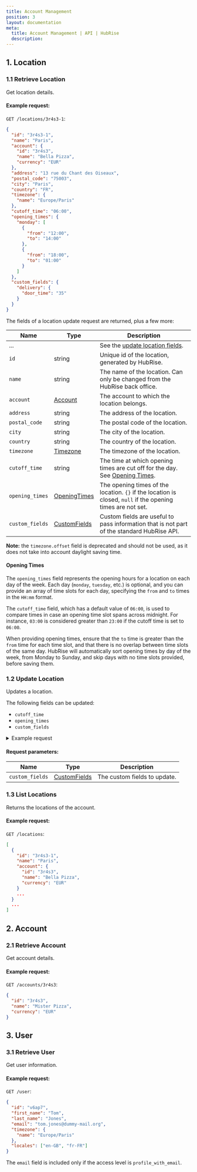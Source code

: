 ```yaml
---
title: Account Management
position: 3
layout: documentation
meta:
  title: Account Management | API | HubRise
  description:
---
```


## 1. Location

### 1.1 Retrieve Location

Get location details.

<CallSummaryTable
  endpoint="GET /locations/:id"
  shortEndpoint="GET /location (location only)"
  accessLevel="location, account"
/>

#### Example request:

`GET /locations/3r4s3-1`:

```json
{
  "id": "3r4s3-1",
  "name": "Paris",
  "account": {
    "id": "3r4s3",
    "name": "Bella Pizza",
    "currency": "EUR"
  },
  "address": "13 rue du Chant des Oiseaux",
  "postal_code": "75003",
  "city": "Paris",
  "country": "FR",
  "timezone": {
    "name": "Europe/Paris"
  },
  "cutoff_time": "06:00",
  "opening_times": {
    "monday": [
      {
        "from": "12:00",
        "to": "14:00"
      },
      {
        "from": "18:00",
        "to": "01:00"
      }
    ]
  },
  "custom_fields": {
    "delivery": {
      "door_time": "35"
    }
  }
}
```

The fields of a location update request are returned, plus a few more:

| Name            | Type                                                     | Description                                                                                                 |
| --------------- |----------------------------------------------------------| ----------------------------------------------------------------------------------------------------------- |
| ...             |                                                          | See the [update location fields](#update-location).                                                         |
| `id`            | string                                                   | Unique id of the location, generated by HubRise.                                                            |
| `name`          | string                                                   | The name of the location. Can only be changed from the HubRise back office.                                 |
| `account`       | [Account](#account)                                      | The account to which the location belongs.                                                                  |
| `address`       | string                                                   | The address of the location.                                                                                |
| `postal_code`   | string                                                   | The postal code of the location.                                                                            |
| `city`          | string                                                   | The city of the location.                                                                                   |
| `country`       | string                                                   | The country of the location.                                                                                |
| `timezone`      | [Timezone](/developers/api/general-concepts#timezones)   | The timezone of the location.                                                                               |
| `cutoff_time`   | string                                                   | The time at which opening times are cut off for the day. See [Opening Times](#opening-times).               |
| `opening_times` | [OpeningTimes](#opening-times)                          | The opening times of the location. `{}` if the location is closed, `null` if the opening times are not set. |
| `custom_fields` | [CustomFields](/developers/api/extensions#custom-fields) | Custom fields are useful to pass information that is not part of the standard HubRise API.                  |

**Note:** the `timezone.offset` field is deprecated and should not be used, as it does not take into account daylight saving time.

#### Opening Times

The `opening_times` field represents the opening hours for a location on each day of the week. Each day (`monday`, `tuesday`, etc.) is optional, and you can provide an array of time slots for each day, specifying the `from` and `to` times in the `HH:mm` format.

The `cutoff_time` field, which has a default value of `06:00`, is used to compare times in case an opening time slot spans across midnight. For instance, `03:00` is considered greater than `23:00` if the cutoff time is set to `06:00`.

When providing opening times, ensure that the `to` time is greater than the `from` time for each time slot, and that there is no overlap between time slots of the same day. HubRise will automatically sort opening times by day of the week, from Monday to Sunday, and skip days with no time slots provided, before saving them.

### 1.2 Update Location

Updates a location.

<CallSummaryTable
  endpoint="PATCH /locations/:id"
  shortEndpoint="PATCH /location (location only)"
  accessLevel="location, account"
/>

The following fields can be updated:

- `cutoff_time`
- `opening_times`
- `custom_fields`

<details>

<summary>Example request</summary>

`PATCH /locations/3r4s3-1`:

```json
{
  "cutoff_time": "05:00",
  "opening_times": {
    "monday": [
      {
        "from": "09:00",
        "to": "12:30"
      },
      {
        "from": "14:00",
        "to": "23:30"
      }
    ],
    "tuesday": [
      {
        "from": "09:00",
        "to": "12:30"
      },
      {
        "from": "14:00",
        "to": "23:30"
      }
    ],
    "wednesday": [
      {
        "from": "09:00",
        "to": "12:30"
      },
      {
        "from": "14:00",
        "to": "01:30"
      }
    ],
    "thursday": [],
    "friday": [
      {
        "from": "17:00",
        "to": "02:00"
      }
    ],
    "saturday": [
      {
        "from": "18:00",
        "to": "02:00"
      }
    ],
    "sunday": [
      {
        "from": "18:00",
        "to": "23:00"
      }
    ]
  },
  "custom_fields": {
    "delivery": {
      "door_time": "35"
    }
  }
}
```

</details>

#### Request parameters:

| Name            | Type                           | Description                  |
| --------------- | ------------------------------ | ---------------------------- |
| `custom_fields` | [CustomFields](#custom-fields) | The custom fields to update. |

### 1.3 List Locations

Returns the locations of the account.

<CallSummaryTable
  endpoint="GET /locations/"
  accessLevel="account"
/>

#### Example request:

`GET /locations`:

```json
[
  {
    "id": "3r4s3-1",
    "name": "Paris",
    "account": {
      "id": "3r4s3",
      "name": "Bella Pizza",
      "currency": "EUR"
    }
    ...
  }
  ...
]
```

## 2. Account

### 2.1 Retrieve Account

Get account details.

<CallSummaryTable
  endpoint="GET /accounts/:id"
  shortEndpoint="GET /account"
  accessLevel="account"
/>

#### Example request:

`GET /accounts/3r4s3`:

```json
{
  "id": "3r4s3",
  "name": "Mister Pizza",
  "currency": "EUR"
}
```

## 3. User

### 3.1 Retrieve User

Get user information.

<CallSummaryTable
  endpoint="GET /user"
  accessLevel="profile, profile_with_email"
/>

#### Example request:

`GET /user`:

```json
{
  "id": "v6ap7",
  "first_name": "Tom",
  "last_name": "Jones",
  "email": "tom.jones@dummy-mail.org",
  "timezone": {
    "name": "Europe/Paris"
  },
  "locales": ["en-GB", "fr-FR"]
}
```

The `email` field is included only if the access level is `profile_with_email`.
